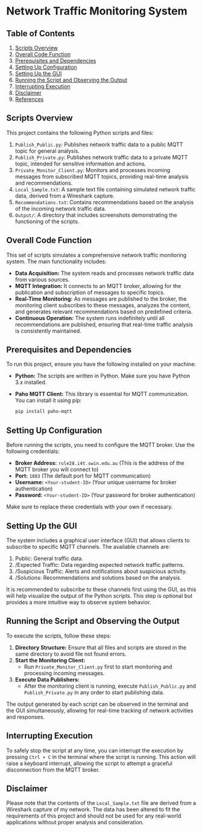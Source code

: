 # Network Traffic Monitoring System

## Table of Contents

1. [Scripts Overview](#scripts-overview)
2. [Overall Code Function](#overall-code-function)
3. [Prerequisites and Dependencies](#prerequisites-and-dependencies)
4. [Setting Up Configuration](#setting-up-configuration)
5. [Setting Up the GUI](#setting-up-the-gui)
6. [Running the Script and Observing the Output](#running-the-script-and-observing-the-output)
7. [Interrupting Execution](#interrupting-execution)
8. [Disclaimer](#disclaimer)
9. [References](#references)

## Scripts Overview

This project contains the following Python scripts and files:

1. `Publish_Public.py`: Publishes network traffic data to a public MQTT topic for general analysis.
2. `Publish_Private.py`: Publishes network traffic data to a private MQTT topic, intended for sensitive information and actions.
3. `Private_Monitor_Client.py`: Monitors and processes incoming messages from subscribed MQTT topics, providing real-time analysis and recommendations.
4. `Local_Sample.txt`: A sample text file containing simulated network traffic data, derived from a Wireshark capture.
5. `Recommendations.txt`: Contains recommendations based on the analysis of the incoming network traffic data.
6. `Output/`: A directory that includes screenshots demonstrating the functioning of the scripts.

## Overall Code Function

This set of scripts simulates a comprehensive network traffic monitoring system. The main functionality includes:

- **Data Acquisition:** The system reads and processes network traffic data from various sources.
- **MQTT Integration:** It connects to an MQTT broker, allowing for the publication and subscription of messages to specific topics.
- **Real-Time Monitoring:** As messages are published to the broker, the monitoring client subscribes to these messages, analyzes the content, and generates relevant recommendations based on predefined criteria.
- **Continuous Operation:** The system runs indefinitely until all recommendations are published, ensuring that real-time traffic analysis is consistently maintained.

## Prerequisites and Dependencies

To run this project, ensure you have the following installed on your machine:

- **Python:** The scripts are written in Python. Make sure you have Python 3.x installed.
- **Paho MQTT Client:** This library is essential for MQTT communication. You can install it using pip:

  ```bash
  pip install paho-mqtt
  ```

## Setting Up Configuration

Before running the scripts, you need to configure the MQTT broker. Use the following credentials:

- **Broker Address:** `rule28.i4t.swin.edu.au` (This is the address of the MQTT broker you will connect to)
- **Port:** `1883` (The default port for MQTT communication)
- **Username:** `<Your-student-ID>` (Your unique username for broker authentication)
- **Password:** `<Your-student-ID>` (Your password for broker authentication)

Make sure to replace these credentials with your own if necessary.

## Setting Up the GUI

The system includes a graphical user interface (GUI) that allows clients to subscribe to specific MQTT channels. The available channels are:

1. Public: General traffic data.
2. <Your-student-ID>/Expected Traffic: Data regarding expected network traffic patterns.
3. <Your-student-ID>/Suspicious Traffic: Alerts and notifications about suspicious activity.
4. <Your-student-ID>/Solutions: Recommendations and solutions based on the analysis.

It is recommended to subscribe to these channels first using the GUI, as this will help visualize the output of the Python scripts. This step is optional but provides a more intuitive way to observe system behavior.

## Running the Script and Observing the Output

To execute the scripts, follow these steps:

1. **Directory Structure:** Ensure that all files and scripts are stored in the same directory to avoid file not found errors.
2. **Start the Monitoring Client:**
   - Run `Private_Monitor_Client.py` first to start monitoring and processing incoming messages.
3. **Execute Data Publishers:**
   - After the monitoring client is running, execute `Publish_Public.py` and `Publish_Private.py` in any order to start publishing data.

The output generated by each script can be observed in the terminal and the GUI simultaneously, allowing for real-time tracking of network activities and responses.

## Interrupting Execution

To safely stop the script at any time, you can interrupt the execution by pressing `Ctrl + C` in the terminal where the script is running. This action will raise a keyboard interrupt, allowing the script to attempt a graceful disconnection from the MQTT broker.

## Disclaimer

Please note that the contents of the `Local_Sample.txt` file are derived from a Wireshark capture of my network. The data has been altered to fit the requirements of this project and should not be used for any real-world applications without proper analysis and consideration.
